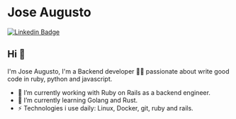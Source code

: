 # Jose Augusto
[![Linkedin Badge](https://img.shields.io/badge/-Jose_Augusto-blue?style=flat-square&logo=Linkedin&logoColor=white&linkhttps://www.linkedin.com/in/joseaugustodev/)](https://www.linkedin.com/in/joseaugustodev/)
## Hi 👋
I'm Jose Augusto, I'm a Backend developer 👨‍💻 passionate about write good code in ruby, python and javascript.

- 🔭 I’m currently working with Ruby on Rails as a backend engineer.
- 🌱 I’m currently learning Golang and Rust.
- ⚡ Technologies i use daily: Linux, Docker, git, ruby and rails.

